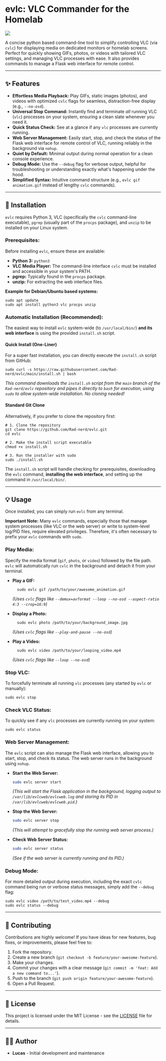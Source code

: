 evlc: VLC Commander for the Homelab
===================================

![
](https://raw.githubusercontent.com/Rad-nerd/evlc/refs/heads/main/logo.png)

A concise python based command-line tool to simplify controlling VLC (via `cvlc`) for displaying media on dedicated monitors or homelab screens. Perfect for quickly showing GIFs, photos, or videos with tailored VLC settings, and managing VLC processes with ease. It also provides commands to manage a Flask web interface for remote control.

* * *

✨ Features
----------

* **Effortless Media Playback:** Play GIFs, static images (photos), and videos with optimized `cvlc` flags for seamless, distraction-free display (e.g., `--no-osd`).
* **Universal Stop Command:** Instantly find and terminate _all_ running VLC (`vlc`) processes on your system, ensuring a clean slate whenever you need it.
* **Quick Status Check:** See at a glance if any `vlc` processes are currently running.
* **Web Server Management:** Easily start, stop, and check the status of the Flask web interface for remote control of VLC, running reliably in the background via `nohup`.
* **Quiet by Default:** Minimal output during normal operation for a clean console experience.
* **Debug Mode:** Use the `--debug` flag for verbose output, helpful for troubleshooting or understanding exactly what's happening under the hood.
* **Simplified Syntax:** Intuitive command structure (e.g., `evlc gif animation.gif` instead of lengthy `cvlc` commands).

* * *

🚀 Installation
---------------

`evlc` requires Python 3, VLC (specifically the `cvlc` command-line executable), `pgrep` (usually part of the `procps` package), and `unzip` to be installed on your Linux system.

### Prerequisites:

Before installing `evlc`, ensure these are available:

* **Python 3:** `python3`
* **VLC Media Player:** The command-line interface `cvlc` must be installed and accessible in your system's PATH.
* **pgrep:** Typically found in the `procps` package.
* **unzip:** For extracting the web interface files.

**Example for Debian/Ubuntu based systems:**

    sudo apt update
    sudo apt install python3 vlc procps unzip
    

### Automatic Installation (Recommended):

The easiest way to install `evlc` system-wide (to `/usr/local/bin/`) **and its web interface** is using the provided `install.sh` script.

#### Quick Install (One-Liner)

For a super fast installation, you can directly execute the `install.sh` script from GitHub:

    sudo curl -s https://raw.githubusercontent.com/Rad-nerd/evlc/main/install.sh | bash
    

_This command downloads the `install.sh` script from the `main` branch of the `Rad-nerd/evlc` repository and pipes it directly to `bash` for execution, using `sudo` to allow system-wide installation. No cloning needed!_

#### Standard Git Clone

Alternatively, if you prefer to clone the repository first:

    # 1. Clone the repository
    git clone https://github.com/Rad-nerd/evlc.git
    cd evlc
    
    # 2. Make the install script executable
    chmod +x install.sh
    
    # 3. Run the installer with sudo
    sudo ./install.sh
    

The `install.sh` script will handle checking for prerequisites, downloading the `evlc` command, **installing the web interface**, and setting up the command in `/usr/local/bin/`.

* * *

💡 Usage
--------

Once installed, you can simply run `evlc` from any terminal.

**Important Note:** Many `evlc` commands, especially those that manage system processes (like VLC or the web server) or write to system-level log/PID files, require elevated privileges. Therefore, it's often necessary to prefix your `evlc` commands with `sudo`.

### Play Media:

Specify the media format (`gif`, `photo`, or `video`) followed by the file path. `evlc` will automatically run `cvlc` in the background and detach it from your terminal.

* **Play a GIF:**
    
        sudo evlc gif /path/to/your/awesome_animation.gif
        
    
    *(Uses `cvlc` flags like `--demux=avformat --loop --no-osd --aspect-ratio 4:3 --crop=16:9`)*
    
* **Display a Photo:**
    
        sudo evlc photo /path/to/your/background_image.jpg
        
    
    *(Uses `cvlc` flags like `--play-and-pause --no-osd`)*
    
* **Play a Video:**
    
        sudo evlc video /path/to/your/looping_video.mp4
        
    
    *(Uses `cvlc` flags like `--loop --no-osd`)*
    

### Stop VLC:

To forcefully terminate all running `vlc` processes (any started by `evlc` or manually):

    sudo evlc stop
    

### Check VLC Status:

To quickly see if any `vlc` processes are currently running on your system:

    sudo evlc status
    

### Web Server Management:

The `evlc` script can also manage the Flask web interface, allowing you to start, stop, and check its status. The web server runs in the background using `nohup`.

* **Start the Web Server:**
    ```bash
    sudo evlc server start
    ```
    *(This will start the Flask application in the background, logging output to `/var/lib/evlcweb/evlcweb.log` and storing its PID in `/var/lib/evlcweb/evlcweb.pid`.)*

* **Stop the Web Server:**
    ```bash
    sudo evlc server stop
    ```
    *(This will attempt to gracefully stop the running web server process.)*

* **Check Web Server Status:**
    ```bash
    sudo evlc server status
    ```
    *(See if the web server is currently running and its PID.)*

### Debug Mode:

For more detailed output during execution, including the exact `cvlc` command being run or verbose status messages, simply add the `--debug` flag:

    sudo evlc video /path/to/test_video.mp4 --debug
    sudo evlc status --debug
    

* * *

🤝 Contributing
---------------

Contributions are highly welcome! If you have ideas for new features, bug fixes, or improvements, please feel free to:

1.  Fork the repository.
2.  Create a new branch (`git checkout -b feature/your-awesome-feature`).
3.  Make your changes.
4.  Commit your changes with a clear message (`git commit -m 'feat: Add a new command to...'`).
5.  Push to the branch (`git push origin feature/your-awesome-feature`).
6.  Open a Pull Request.

* * *

📄 License
----------

This project is licensed under the MIT License - see the [LICENSE](LICENSE) file for details.

* * *

👨‍💻 Author
------------

* **Lucas** - Initial development and maintenance

